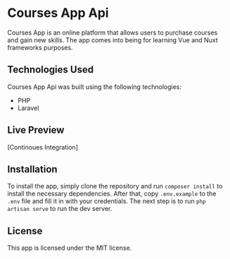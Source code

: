 # Courses App Api

Courses App is an online platform that allows users to purchase courses and gain new skills. The app comes into being for learning Vue and Nuxt frameworks purposes.

## Technologies Used

Courses App Api was built using the following technologies:

- PHP
- Laravel

## Live Preview

[Continoues Integration]

## Installation

To install the app, simply clone the repository and run `composer install` to install the necessary dependencies. After that, copy `.env.example` to the `.env` file and fill it in with your credentials. The next step is to run `php artisan serve` to run the dev server.

## License

This app is licensed under the MIT license.
